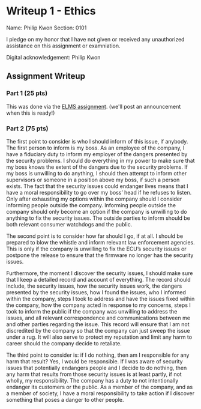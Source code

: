 # Writeup 1 - Ethics

Name: Philip Kwon
Section: 0101

I pledge on my honor that I have not given or received any unauthorized assistance on this assignment or examniation.

Digital acknowledgement: Philip Kwon

## Assignment Writeup

### Part 1 (25 pts)

This was done via the [ELMS assignment](). (we'll post an announcement when this is ready!)

### Part 2 (75 pts)

The first point to consider is who I should inform of this issue, if anybody.  The first person to inform is my boss.  As an employee of the company, I have a fiduciary duty to inform my employer of the dangers presented by the security problems.  I should do everything in my power to make sure that my boss knows the extent of the dangers due to the security problems.  If my boss is unwilling to do anything, I should then attempt to inform other supervisors or someone in a position above my boss, if such a person exists.  The fact that the security issues could endanger lives means that I have a moral responsibility to go over my boss’ head if he refuses to listen.  
Only after exhausting my options within the company should I consider informing people outside the company.  Informing people outside the company should only become an option if the company is unwilling to do anything to fix the security issues.  The outside parties to inform should be both relevant consumer watchdogs and the public.

The second point is to consider how far should I go, if at all.  I should be prepared to blow the whistle and inform relevant law enforcement agencies.  This is only if the company is unwilling to fix the ECU’s security issues or postpone the release to ensure that the firmware no longer has the security issues. 

Furthermore, the moment I discover the security issues, I should make sure that I keep a detailed record and account of everything.  The record should include, the security issues, how the security issues work, the dangers presented by the security issues, how I found the issues, who I informed within the company, steps I took to address and have the issues fixed within the company, how the company acted in response to my concerns, steps I took to inform the public if the company was unwilling to address the issues, and all relevant correspondence and communications between me and other parties regarding the issue.  This record will ensure that I am not discredited by the company so that the company can just sweep the issue under a rug.  It will also serve to protect my reputation and limit any harm to career should the company decide to retaliate.

The third point to consider is: if I do nothing, then am I responsible for any harm that result?  Yes, I would be responsible.  If I was aware of security issues that potentially endangers people and I decide to do nothing, then any harm that results from those security issues is at least partly, if not wholly, my responsibility.  The company has a duty to not intentionally endanger its customers or the public.  As a member of the company, and as a member of society, I have a moral responsibility to take action if I discover something that poses a danger to other people. 
